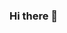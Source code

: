 ### Hi there 👋

<!--
**Alopez2x/Alopez2x** is a ✨ _special_ ✨ repository because its `README.md` (this file) appears on your GitHub profile.

Here are some ideas to get you started:

- 🔭 I’m currently working on ...my intro to Python course project
- 🌱 I’m currently learning ...Python
- 👯 I’m looking to collaborate on ...Python
- 🤔 I’m looking for help with ...Python
- 💬 Ask me about ...Python or Cybersecurity 
- 📫 How to reach me: ...alopez2x@yahoo.com
- 😄 Pronouns: ...He/Him
- ⚡ Fun fact: ...me and my friend were once ranked in the top 100 for co-op teams in FIFA.
-->
